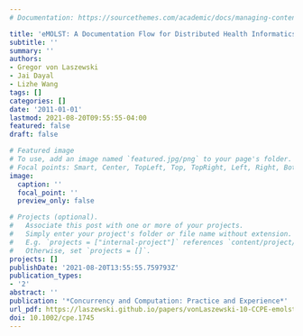 ```yaml
---
# Documentation: https://sourcethemes.com/academic/docs/managing-content/

title: 'eMOLST: A Documentation Flow for Distributed Health Informatics'
subtitle: ''
summary: ''
authors:
- Gregor von Laszewski
- Jai Dayal
- Lizhe Wang
tags: []
categories: []
date: '2011-01-01'
lastmod: 2021-08-20T09:55:55-04:00
featured: false
draft: false

# Featured image
# To use, add an image named `featured.jpg/png` to your page's folder.
# Focal points: Smart, Center, TopLeft, Top, TopRight, Left, Right, BottomLeft, Bottom, BottomRight.
image:
  caption: ''
  focal_point: ''
  preview_only: false

# Projects (optional).
#   Associate this post with one or more of your projects.
#   Simply enter your project's folder or file name without extension.
#   E.g. `projects = ["internal-project"]` references `content/project/deep-learning/index.md`.
#   Otherwise, set `projects = []`.
projects: []
publishDate: '2021-08-20T13:55:55.759793Z'
publication_types:
- '2'
abstract: ''
publication: '*Concurrency and Computation: Practice and Experience*'
url_pdf: https://laszewski.github.io/papers/vonLaszewski-10-CCPE-emolst.pdf
doi: 10.1002/cpe.1745
---
```

